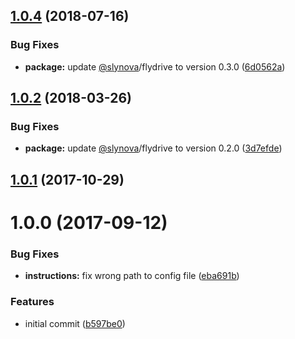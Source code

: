 <a name="1.0.4"></a>
## [1.0.4](https://github.com/adonisjs/adonis-drive/compare/v1.0.2...v1.0.4) (2018-07-16)


### Bug Fixes

* **package:** update [@slynova](https://github.com/slynova)/flydrive to version 0.3.0 ([6d0562a](https://github.com/adonisjs/adonis-drive/commit/6d0562a))



<a name="1.0.2"></a>
## [1.0.2](https://github.com/adonisjs/adonis-drive/compare/v1.0.0...v1.0.2) (2018-03-26)


### Bug Fixes

* **package:** update [@slynova](https://github.com/slynova)/flydrive to version 0.2.0 ([3d7efde](https://github.com/adonisjs/adonis-drive/commit/3d7efde))


<a name="1.0.1"></a>
## [1.0.1](https://github.com/adonisjs/adonis-drive/compare/v1.0.0...v1.0.1) (2017-10-29)



<a name="1.0.0"></a>
# 1.0.0 (2017-09-12)


### Bug Fixes

* **instructions:** fix wrong path to config file ([eba691b](https://github.com/adonisjs/adonis-drive/commit/eba691b))


### Features

* initial commit ([b597be0](https://github.com/adonisjs/adonis-drive/commit/b597be0))



